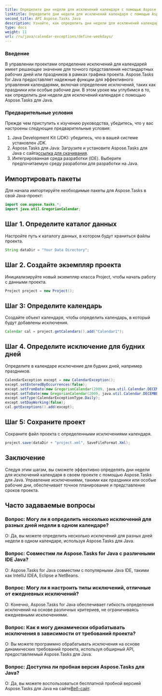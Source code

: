 ```yaml
---
title: Определите дни недели для исключений календаря с помощью Aspose.Tasks
linktitle: Определите дни недели для исключений календаря с помощью Aspose.Tasks
second_title: API Aspose.Tasks Java
description: Узнайте, как определить дни недели для исключений календаря в проектах Java, используя Aspose.Tasks для точного планирования проектов.
type: docs
weight: 11
url: /ru/java/calendar-exceptions/define-weekdays/
---
```

### Введение
В управлении проектами определение исключений для календарей имеет решающее значение для точного представления нестандартных рабочих дней или праздников в рамках графика проекта. Aspose.Tasks for Java предоставляет надежные функции для эффективного управления календарями, включая определение исключений, таких как праздники или особые рабочие дни. В этом уроке мы углубимся в то, как определить дни недели для исключений календаря с помощью Aspose.Tasks для Java.
### Предварительные условия
Прежде чем приступить к изучению руководства, убедитесь, что у вас настроены следующие предварительные условия:
1. Java Development Kit (JDK): убедитесь, что в вашей системе установлен JDK.
2.  Aspose.Tasks для Java: Загрузите и установите Aspose.Tasks для Java с сайта[ссылка для скачивания](https://releases.aspose.com/tasks/java/).
3. Интегрированная среда разработки (IDE). Выберите предпочитаемую среду разработки для разработки на Java.

## Импортировать пакеты
Для начала импортируйте необходимые пакеты для Aspose.Tasks в свой Java-проект:
```java
import com.aspose.tasks.*;
import java.util.GregorianCalendar;

```

## Шаг 1. Определите каталог данных
Настройте путь к каталогу данных, в котором будут храниться файлы проекта.
```java
String dataDir = "Your Data Directory";
```
## Шаг 2. Создайте экземпляр проекта
Инициализируйте новый экземпляр класса Project, чтобы начать работу с данными проекта.
```java
Project project = new Project();
```
## Шаг 3: Определите календарь
Создайте объект календаря, чтобы определить календарь, в который будут добавлены исключения.
```java
Calendar cal = project.getCalendars().add("Calendar1");
```
## Шаг 4. Определите исключение для будних дней
Определите в календаре исключение для будних дней, например праздников.
```java
CalendarException except = new CalendarException();
except.setEnteredByOccurrences(false);
except.setFromDate(new GregorianCalendar(2009, java.util.Calendar.DECEMBER, 24, 0, 0, 0).getTime());
except.setToDate(new GregorianCalendar(2009, java.util.Calendar.DECEMBER, 31, 23, 59, 0).getTime());
except.setType(CalendarExceptionType.Daily);
except.setDayWorking(false);
cal.getExceptions().add(except);
```
## Шаг 5: Сохраните проект
Сохраните файл проекта с определенными исключениями календаря.
```java
project.save(dataDir + "project.xml", SaveFileFormat.Xml);
```

## Заключение
Следуя этим шагам, вы сможете эффективно определять дни недели для исключений календаря в своем проекте с помощью Aspose.Tasks для Java. Управление исключениями, такими как праздники или особые рабочие дни, обеспечивает точное планирование и представление сроков проекта.
## Часто задаваемые вопросы
### Вопрос: Могу ли я определить несколько исключений для разных дней недели в одном календаре?
О: Да, вы можете определить несколько исключений для разных дней недели в одном календаре, используя Aspose.Tasks для Java.
### Вопрос: Совместим ли Aspose.Tasks for Java с различными IDE Java?
О: Aspose.Tasks for Java совместим с популярными Java IDE, такими как IntelliJ IDEA, Eclipse и NetBeans.
### Вопрос: Могу ли я настроить типы исключений, отличные от ежедневных исключений?
О: Конечно, Aspose.Tasks for Java обеспечивает гибкость определения исключений на основе различных критериев, не ограничиваясь ежедневными исключениями.
### Вопрос: Как я могу динамически обрабатывать исключения в зависимости от требований проекта?
О: Вы можете программно обрабатывать исключения на основе динамических требований проекта, используя обширный API, предоставляемый Aspose.Tasks для Java.
### Вопрос: Доступна ли пробная версия Aspose.Tasks для Java?
 О: Да, вы можете воспользоваться бесплатной пробной версией Aspose.Tasks для Java на сайте[Веб-сайт](https://releases.aspose.com/).
